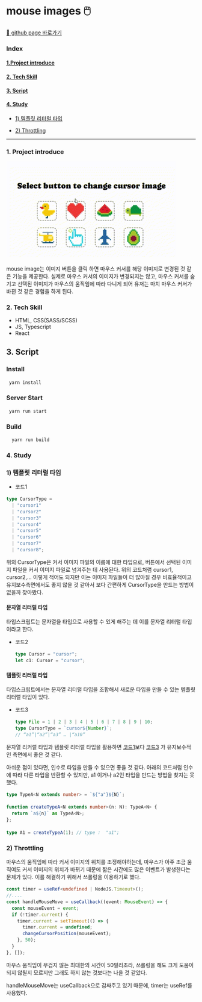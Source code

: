 # mouse images 🖱️

[🔗 github page 바로가기 ](https://badahertz52.github.io/30projects_mouse-image)

### Index

#### <a href="#introduce">1.Project introduce</a>

#### <a href="#tech">2. Tech Skill</a>

#### <a href="#script">3. Script</a>

#### <a href="#study">4. Study</a>

- <a href="#ts">1) 템플릿 리터럴 타입</a>

- <a href="#throttling">2) Throttling</a>

---

### <div id="introduce">1. Project introduce</div>

<img src="project.gif"  alt="project simulation" width="450px"/>
<div height="32px">&nbsp;</div>
mouse image는 이미지 버튼을 클릭 하면 마우스 커서를 해당 이미지로 변경된 것 같은 기능을 제공한다.  
 실제로 마우스 커서의 이미지가 변경되지는 않고, 마우스 커서를 숨기고 선택된 이미지가 마우스의 움직임에 따라 다니게 되어 유저는 마치 마우스 커서가 바뀐 것 같은 경험을 하게 된다.

### <div id="tech">2. Tech Skill</div>

- HTML, CSS(SASS/SCSS)
- JS, Typescript
- React

## <div id="script">3. Script</div>

### Install

```bash
 yarn install
```

### Server Start

```bash
 yarn run start
```

### Build

```bash
  yarn run build
```

### <div id="study">4. Study</div>

### <div id="ts">1) 템플릿 리터럴 타입</div>

- <div id="type-code1">코드1</div>

```ts
type CursorType =
  | "cursor1"
  | "cursor2"
  | "cursor3"
  | "cursor4"
  | "cursor5"
  | "cursor6"
  | "cursor7"
  | "cursor8";
```

위의 CursorType은 커서 이미지 파일의 이름에 대한 타입으로, 버튼에서 선택된 이미지 파일을 커서 이미지 파일로 넘겨주는 데 사용된다.
위의 코드처럼 cursor1, cursor2,... 이렇게 적어도 되지만 이는 이미지 파일들이 더 많아질 경우 비효율적이고 유지보수측면에서도 좋지 않을 것 같아서 보다 간편하게 CursorType을 만드는 방법이 없을까 찾아봤다.

#### 문자열 리터럴 타입

타입스크립트는 문자열을 타입으로 사용할 수 있게 해주는 데 이를 문자열 리터럴 타입이라고 한다.

- <div id="type-code2"> 코드2</div>

  ```ts
  type Cursor = "cursor";
  let c1: Cursor = "cursor";
  ```

#### 템플릿 리터럴 타입

타입스크립트에서는 문자열 리터럴 타입을 조합해서 새로운 타입을 만들 수 있는 템플릿 리터럴 타입이 있다.

- <div id="type-code3"> 코드3</div>

  ```ts
  type File = 1 | 2 | 3 | 4 | 5 | 6 | 7 | 8 | 9 | 10;
  type CursorType = `cursor${Number}`;
  // “a1”|“a2”|“a3” … |“a10”
  ```

문자열 리커럴 타입과 템플릿 리터럴 타입을 활용하면 <a href="#type-code1"> 코드1</a>보다 <a href="#type-code3"> 코드3</a> 가 유지보수적인 측면에서 좋은 것 같다.

아쉬운 점이 있다면, 인수로 타입을 만들 수 있으면 좋을 것 같다. 아래의 코드처럼 인수에 따라 다른 타입을 반환할 수 있지만, a1 이거나 a2인 타입을 만드는 방법을 찾지는 못했다.

```ts
type TypeA<N extends number> = `${"a"}${N}`;

function createTypeA<N extends number>(n: N): TypeA<N> {
  return `a${n}` as TypeA<N>;
};

type A1 = createTypeA(1); // type :  "a1";
```

### <div id="throttling">2) Throttling</div>

마우스의 움직임에 따라 커서 이미지의 위치를 조정해야하는데, 마우스가 아주 조금 움직여도 커서 이미지의 위치가 바뀌기 때문에 짧은 시간에도 많은 이벤트가 발생한다는 문제가 있다.
이를 해결하기 위해서 쓰롤링을 이용하기로 했다.

```ts
const timer = useRef<undefined | NodeJS.Timeout>();
//....
const handleMouseMove = useCallback((event: MouseEvent) => {
  const mouseEvent = event;
  if (!timer.current) {
    timer.current = setTimeout(() => {
      timer.current = undefined;
      changeCursorPosition(mouseEvent);
    }, 50);
  }
}, []);
```

마우스 움직임이 무겁지 않는 최대한의 시간이 50밀리초라, 쓰롤링을 해도 크게 도움이 되지 않될지 모르지만 그래도 하지 않는 것보다는 나을 것 같았다.

handleMouseMove는 useCallback으로 감싸주고 있기 때문에, timer는 useRef를 사용했다.
